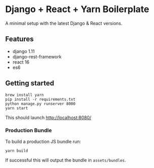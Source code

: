 # Django + React + Yarn Boilerplate

A minimal setup with the latest Django & React versions.

## Features

* django 1.11
* django-rest-framework
* react 16
* es6

## Getting started

```shell
brew install yarn
pip install -r requirements.txt
python manage.py runserver 8000
yarn start
```

This should launch [http://localhost:8080/](http://localhost:8080/)

### Production Bundle

To build a production JS bundle run:

```shell
yarn build
```

If successful this will output the bundle in `assets/bundles`.